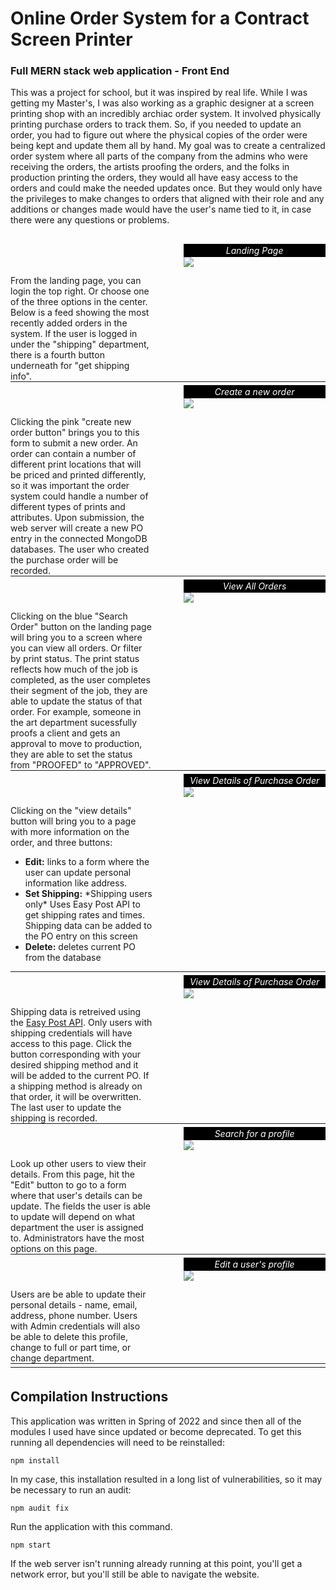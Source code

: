 
<head>
<style>

    .parent {
        position: relative;
        width: 100%;
        height: 220px;

      }

    .right {
        display: block;
        float: right;
        margin: 0 0 10 0px;
        width: 45%;
    }
    .left {
        display: block;
        float: left;
        margin: 10 0 0 0px;
        padding-top: 40px;
        width: 45%;
        vertical-align: center;
        
    }
    .div2{
        padding-top: 5px;
        clear: both;
        border-top: 1px solid;
    }

    figcaption {
        background-color: black;
        color: white;
        font-style: italic;
        padding: 2px;
        text-align: center;
}
    </style>
    </head>
    

# Online Order System for a Contract Screen Printer
### Full MERN stack web application - Front End
This was a project for school, but it was inspired by real life. While I was getting my Master's, I was also working as a graphic designer at a screen printing shop with an incredibly archiac order system. It involved physically printing purchase orders to track them. So, if you needed to update an order, you had to figure out where the physical copies of the order were being kept and update them all by hand. My goal was to create a centralized order system where all parts of the company from the admins who were receiving the orders, the artists proofing the orders, and the folks in production printing the orders, they would all have easy access to the orders and could make the needed updates once. But they would only have the privileges to make changes to orders that aligned with their role and any additions or changes made would have the user's name tied to it, in case there were any questions or problems.
##
<div class=parent>
    <div class=left> 
    From the landing page, you can login the top right. Or choose one of the three options in the center. Below is a feed showing the most recently added orders in the system. If the user is logged in under the "shipping" department, there is a fourth button underneath for "get shipping info".  
    </div>
    <figure  class=right>
        <figcaption>Landing Page</figcaption>
        <img src="images/HomePage.png"> 
    </figure>
</div>
<div class=div2></div>


<div class=left> 
      Clicking the pink "create new order button" brings you to this form to submit a new order. An order can contain a number of different print locations that will be priced and printed differently, so it was important the order system could handle a number of different types of prints and attributes. Upon submission, the <a ref="https://github.com/diotte-am/WebDevFinalProjectServer"> web server</a> will create a new PO entry in the connected MongoDB databases. The user who created the purchase order will be recorded.
</div>
 <figure  class=right>
    <figcaption>Create a new order</figcaption>
    <img src="images/CreateNewOrder.png"> 
 </figure>


<div class=div2></div>


<div class=left> 
      Clicking on the blue "Search Order" button on the landing page will bring you to a screen where you can view all orders. Or filter by print status. The print status reflects how much of the job is completed, as the user completes their segment of the job, they are able to update the status of that order. For example, someone in the art department sucessfully proofs a client and gets an approval to move to production, they are able to set the status from "PROOFED" to "APPROVED".
</div>
 <figure  class=right>
    <figcaption>View All Orders</figcaption>
    <img src="images/AllOrders.png"> 
 </figure>


<div class=div2></div>

<div>
<div class=left> 
      Clicking on the "view details" button will bring you to a page with more information on the order, and three buttons:
      <ul>
        <li> <b>Edit:</b> links to a form where the user can update personal information like address.
        <li> <b>Set Shipping:</b> *Shipping users only* Uses Easy Post API to get shipping rates and times. Shipping data can be added to the PO entry on this screen
        <li> <b>Delete:</b> deletes current PO from the database
      </ul>
</div>
 <figure  class=right>
    <figcaption>View Details of Purchase Order</figcaption>
    <img src="images/ViewDetails.png"> 
 </figure>
</div>

<div class=div2></div>

<div>
<div class=left> 
    Shipping data is retreived using the <a href="http://www.easypost.com">Easy Post API</a>. Only users with shipping credentials will have access to this page. Click the button corresponding with your desired shipping method and it will be added to the current PO. If a shipping method is already on that order, it will be overwritten. The last user to update the shipping is recorded.
</div>
 <figure  class=right>
    <figcaption>View Details of Purchase Order</figcaption>
    <img src="images/ShippingRates.png"> 
 </figure>
</div>
<div class=div2></div>

<div>
<div class=left> 
      Look up other users to view their details. From this page, hit the "Edit" button to go to a form where that user's details can be update. The fields the user is able to update will depend on what department the user is assigned to. Administrators have the most options on this page.
</div>
 <figure  class=right>
    <figcaption>Search for a profile</figcaption>
    <img src="images/SearchProfiles.png"> 
 </figure>
</div>
<div class=div2></div>


<div>
<div class=left> 
      Users are be able to update their personal details - name, email, address, phone number. Users with Admin credentials will also be able to delete this profile, change to full or part time, or change department.
</div>
 <figure  class=right>
    <figcaption>Edit a user's profile</figcaption>
    <img src="images/EditProfile.png"> 
 </figure>
</div>
<div class=div2></div>



<div class=div2></div>

## Compilation Instructions

This application was written in Spring of 2022 and since then all of the modules I used have since updated or become deprecated. To get this running all dependencies will need to be reinstalled:

```
npm install
```


In my case, this installation resulted in a long list of vulnerabilities, so it may be necessary to run an audit:

```
npm audit fix
```


Run the application with this command.

```
npm start
```


If the <a ref="https://github.com/diotte-am/WebDevFinalProjectServer"> web server</a> isn't running already running at this point, you'll get a network error, but you'll still be able to navigate the website.

